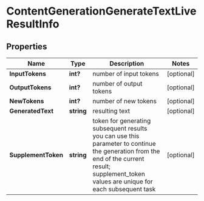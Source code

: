 # ContentGenerationGenerateTextLiveResultInfo


## Properties

| Name | Type | Description | Notes |
|------------ | ------------- | ------------- | -------------|
**InputTokens** | **int?** | number of input tokens |[optional]|
**OutputTokens** | **int?** | number of output tokens |[optional]|
**NewTokens** | **int?** | number of new tokens |[optional]|
**GeneratedText** | **string** | resulting text |[optional]|
**SupplementToken** | **string** | token for generating subsequent results<br>you can use this parameter to continue the generation from the end of the current result;<br>supplement_token values are unique for each subsequent task |[optional]|